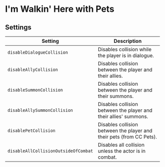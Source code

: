 # I'm Walkin' Here with Pets

## Settings
Setting | Description
--- | ---
`disableDialogueCollision` | Disables collision while the player is in dialogue.
`disableAllyCollision` | Disables collision between the player and their allies.
`disableSummonCollision` | Disables collision between the player and their summons.
`disableAllySummonCollision` | Disables collision between the player and their allies' summons.
`disablePetCollision` | Disables collision between the player and their pets (from CC Pets).
`disableAllCollisionOutsideOfCombat` | Disables all collision unless the actor is in combat.
